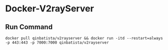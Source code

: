 # Docker-V2rayServer

## Run Command
```
docker pull qinbatista/v2rayserver && docker run -itd --restart=always -p 443:443 -p 7000:7000 qinbatista/v2rayserver
```